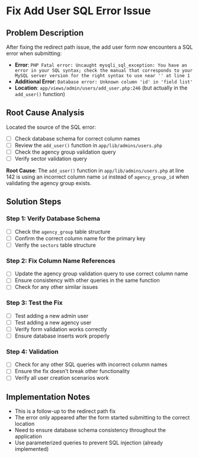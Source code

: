 # Fix Add User SQL Error Issue

## Problem Description
After fixing the redirect path issue, the add user form now encounters a SQL error when submitting:
- **Error**: `PHP Fatal error: Uncaught mysqli_sql_exception: You have an error in your SQL syntax; check the manual that corresponds to your MySQL server version for the right syntax to use near '' at line 1`
- **Additional Error**: `Database error: Unknown column 'id' in 'field list'`
- **Location**: `app/views/admin/users/add_user.php:246` (but actually in the `add_user()` function)

## Root Cause Analysis
Located the source of the SQL error:
- [ ] Check database schema for correct column names
- [ ] Review the `add_user()` function in `app/lib/admins/users.php`
- [ ] Check the agency group validation query
- [ ] Verify sector validation query

**Root Cause**: The `add_user()` function in `app/lib/admins/users.php` at line 142 is using an incorrect column name `id` instead of `agency_group_id` when validating the agency group exists.

## Solution Steps

### Step 1: Verify Database Schema
- [ ] Check the `agency_group` table structure
- [ ] Confirm the correct column name for the primary key
- [ ] Verify the `sectors` table structure

### Step 2: Fix Column Name References
- [ ] Update the agency group validation query to use correct column name
- [ ] Ensure consistency with other queries in the same function
- [ ] Check for any other similar issues

### Step 3: Test the Fix
- [ ] Test adding a new admin user
- [ ] Test adding a new agency user
- [ ] Verify form validation works correctly
- [ ] Ensure database inserts work properly

### Step 4: Validation
- [ ] Check for any other SQL queries with incorrect column names
- [ ] Ensure the fix doesn't break other functionality
- [ ] Verify all user creation scenarios work

## Implementation Notes
- This is a follow-up to the redirect path fix
- The error only appeared after the form started submitting to the correct location
- Need to ensure database schema consistency throughout the application
- Use parameterized queries to prevent SQL injection (already implemented)
